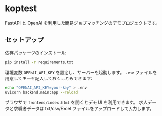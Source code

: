 # koptest

FastAPI と OpenAI を利用した簡易ジョブマッチングのデモプロジェクトです。

## セットアップ

依存パッケージのインストール:

```bash
pip install -r requirements.txt
```

環境変数 `OPENAI_API_KEY` を設定し、サーバーを起動します。 `.env` ファイルを用意してキーを記入しておくこともできます:

```bash
echo "OPENAI_API_KEY=your-key" > .env
uvicorn backend.main:app --reload
```

ブラウザで `frontend/index.html` を開くとデモ UI を利用できます。
求人データと求職者データは txt/csv/Excel ファイルをアップロードして入力します。

